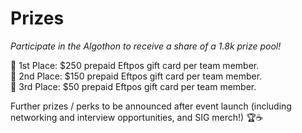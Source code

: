 # Prizes

*Participate in the Algothon to receive a share of a 1.8k prize pool!*

🥇 1st Place: $250 prepaid Eftpos gift card per team member.  
🥈 2nd Place: $150 prepaid Eftpos gift card per team member.  
🥉 3rd Place: $50 prepaid Eftpos gift card per team member.

Further prizes / perks to be announced after event launch (including networking and interview opportunities, and SIG merch!) 🏆☕